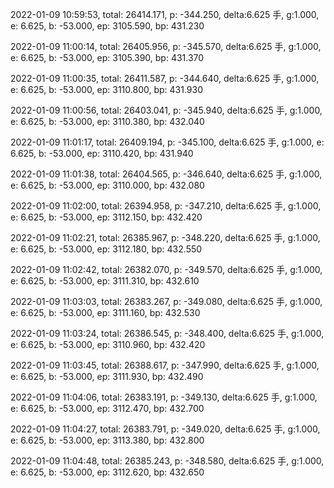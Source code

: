 2022-01-09 10:59:53, total: 26414.171, p: -344.250, delta:6.625 手, g:1.000, e: 6.625, b: -53.000, ep: 3105.590, bp: 431.230

2022-01-09 11:00:14, total: 26405.956, p: -345.570, delta:6.625 手, g:1.000, e: 6.625, b: -53.000, ep: 3105.390, bp: 431.370

2022-01-09 11:00:35, total: 26411.587, p: -344.640, delta:6.625 手, g:1.000, e: 6.625, b: -53.000, ep: 3110.800, bp: 431.930

2022-01-09 11:00:56, total: 26403.041, p: -345.940, delta:6.625 手, g:1.000, e: 6.625, b: -53.000, ep: 3110.380, bp: 432.040

2022-01-09 11:01:17, total: 26409.194, p: -345.100, delta:6.625 手, g:1.000, e: 6.625, b: -53.000, ep: 3110.420, bp: 431.940

2022-01-09 11:01:38, total: 26404.565, p: -346.640, delta:6.625 手, g:1.000, e: 6.625, b: -53.000, ep: 3110.000, bp: 432.080

2022-01-09 11:02:00, total: 26394.958, p: -347.210, delta:6.625 手, g:1.000, e: 6.625, b: -53.000, ep: 3112.150, bp: 432.420

2022-01-09 11:02:21, total: 26385.967, p: -348.220, delta:6.625 手, g:1.000, e: 6.625, b: -53.000, ep: 3112.180, bp: 432.550

2022-01-09 11:02:42, total: 26382.070, p: -349.570, delta:6.625 手, g:1.000, e: 6.625, b: -53.000, ep: 3111.310, bp: 432.610

2022-01-09 11:03:03, total: 26383.267, p: -349.080, delta:6.625 手, g:1.000, e: 6.625, b: -53.000, ep: 3111.160, bp: 432.530

2022-01-09 11:03:24, total: 26386.545, p: -348.400, delta:6.625 手, g:1.000, e: 6.625, b: -53.000, ep: 3110.960, bp: 432.420

2022-01-09 11:03:45, total: 26388.617, p: -347.990, delta:6.625 手, g:1.000, e: 6.625, b: -53.000, ep: 3111.930, bp: 432.490

2022-01-09 11:04:06, total: 26383.191, p: -349.130, delta:6.625 手, g:1.000, e: 6.625, b: -53.000, ep: 3112.470, bp: 432.700

2022-01-09 11:04:27, total: 26383.791, p: -349.020, delta:6.625 手, g:1.000, e: 6.625, b: -53.000, ep: 3113.380, bp: 432.800

2022-01-09 11:04:48, total: 26385.243, p: -348.580, delta:6.625 手, g:1.000, e: 6.625, b: -53.000, ep: 3112.620, bp: 432.650